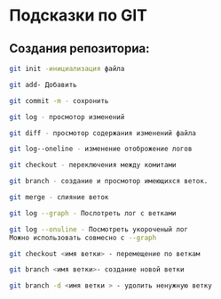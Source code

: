 # Подсказки по GIT

## Создания репозиториа:
```sh
git init -инициализация файла
```
```sh
git add- Добавить
```
```sh
git commit -m - сохронить
```
```sh
git log - просмотор изменений
```
```sh
git diff - просмотор содержания изменений файла
```
```sh
git log--oneline - изменение отоброжение логов
```
```sh
git checkout - переключения между комитами
```
```sh
git branch - создание и просмотор имеющихся веток.
```
```sh
git merge - слияние веток
```
```sh
git log --graph - Послотреть лог с ветками
```
```sh
git log --onuline - Посмотреть укороченый лог 
Можно использовать совмесно с --graph 
```
```sh
git checkout <имя ветки> - перемещение по веткам
```
```sh
git branch <имя ветки>- создание новой ветки
```
```sh
git branch -d <имя ветки > - удолить ненужную ветку
```
